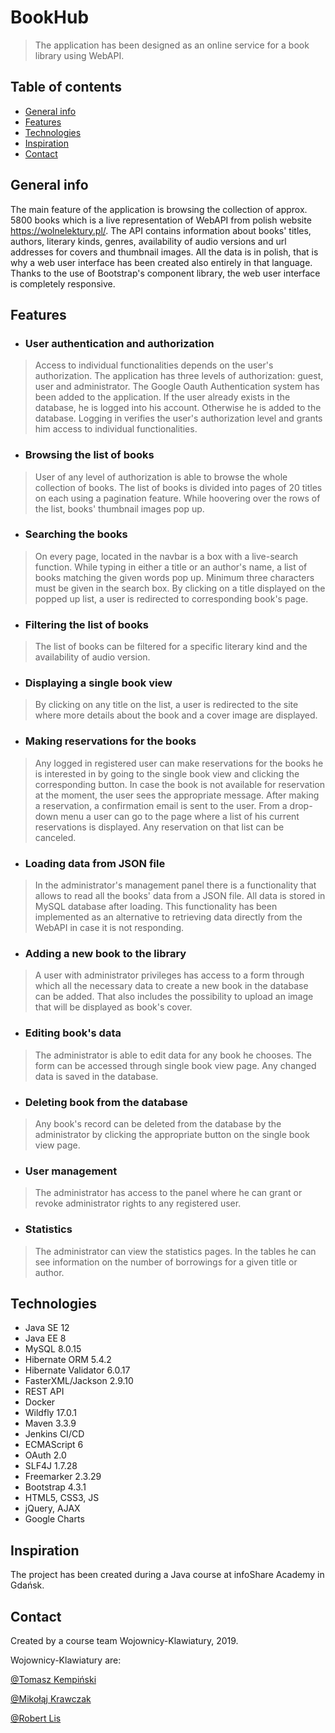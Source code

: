 # BookHub
> The application has been designed as an online service for a book library using WebAPI. 

## Table of contents
* [General info](#general-info)
* [Features](#features)
* [Technologies](#technologies)
* [Inspiration](#inspiration)
* [Contact](#contact)

## General info
The main feature of the application is browsing the collection of approx. 5800 books which is a live representation of WebAPI from polish website https://wolnelektury.pl/. The API contains information about books' titles, authors, literary kinds, genres, availability of audio versions and url addresses for covers and thumbnail images. All the data is in polish, that is why a web user interface has been created also entirely in that language. Thanks to the use of Bootstrap's component library, the web user interface is completely responsive.

## Features

- ### User authentication and authorization
> Access to individual functionalities depends on the user's authorization. The application has three levels of authorization: 
guest, user and administrator.
The Google Oauth Authentication system has been added to the application. If the user already exists in the database, he is logged into 
his account. Otherwise he is added to the database. 
Logging in verifies the user's authorization level and grants him access to individual functionalities.

- ### Browsing the list of books
> User of any level of authorization is able to browse the whole collection of books. The list of books is divided into pages of 20 titles on each using a pagination feature. While hoovering over the rows of the list, books' thumbnail images pop up. 

- ### Searching the books
> On every page, located in the navbar is a box with a live-search function. While typing in either a title or an author's name, a list of books matching the given words pop up. Minimum three characters must be given in the search box. By clicking on a title displayed on the popped up list, a user is redirected to corresponding book's page. 

- ### Filtering the list of books 
> The list of books can be filtered for a specific literary kind and the availability of audio version.

- ### Displaying a single book view
> By clicking on any title on the list, a user is redirected to the site where more details about the book and a cover image are displayed.

- ### Making reservations for the books
> Any logged in registered user can make reservations for the books he is interested in by going to the single book view and clicking the corresponding button. In case the book is not available for reservation at the moment, the user sees the appropriate message. After making a reservation, a confirmation email is sent to the user. From a drop-down menu a user can go to the page where a list of his current reservations is displayed. Any reservation on that list can be canceled.

- ### Loading data from JSON file
> In the administrator's management panel there is a functionality that allows to read all the books' data from a JSON file. All data is stored in MySQL database after loading. This functionality has been implemented as an alternative to retrieving data directly from the WebAPI in case it is not responding.

- ### Adding a new book to the library
> A user with administrator privileges has access to a form through which all the necessary data to create a new book in the database can be added. That also includes the possibility to upload an image that will be displayed as book's cover.

- ### Editing book's data
> The administrator is able to edit data for any book he chooses. The form can be accessed through single book view page. Any changed data is saved in the database.

- ### Deleting book from the database
> Any book's record can be deleted from the database by the administrator by clicking the appropriate button on the single book view page.

- ### User management
> The administrator has access to the panel where he can grant or revoke administrator rights to any registered user.

- ### Statistics
> The administrator can view the statistics pages. In the tables he can see information on the number of borrowings for a given title or author.

## Technologies
* Java SE 12
* Java EE 8
* MySQL 8.0.15
* Hibernate ORM 5.4.2
* Hibernate Validator 6.0.17
* FasterXML/Jackson 2.9.10
* REST API
* Docker
* Wildfly 17.0.1
* Maven 3.3.9
* Jenkins CI/CD
* ECMAScript 6
* OAuth 2.0
* SLF4J 1.7.28
* Freemarker 2.3.29
* Bootstrap 4.3.1
* HTML5, CSS3, JS
* jQuery, AJAX
* Google Charts

## Inspiration
The project has been created during a Java course at infoShare Academy in Gdańsk.

## Contact
Created by a course team Wojownicy-Klawiatury, 2019.

Wojownicy-Klawiatury are:

[@Tomasz Kempiński](https://github.com/tomasz-kempinski)

[@Mikołąj Krawczak](https://github.com/Mikolaj-Kr)

[@Robert Lis](https://github.com/RobertLis0023)
